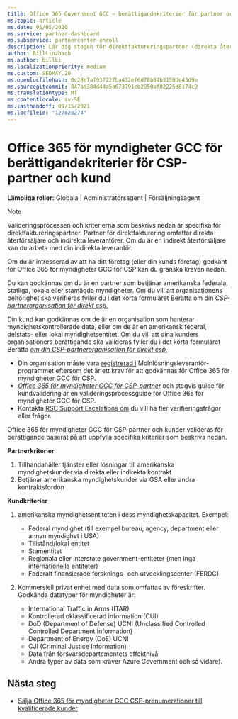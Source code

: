 ```yaml
---
title: Office 365 Government GCC – berättigandekriterier för partner och kunder
ms.topic: article
ms.date: 05/05/2020
ms.service: partner-dashboard
ms.subservice: partnercenter-enroll
description: Lär dig stegen för direktfaktureringspartner (direkta återförsäljare, indirekta leverantörer) för att verifiera partner och kunder för Office 365 för myndigheter GCC för CSP.
author: BillLinzbach
ms.author: billLi
ms.localizationpriority: medium
ms.custom: SEOMAY.20
ms.openlocfilehash: 0c28e7af93f227ba432ef6d78b84b3150de43d9e
ms.sourcegitcommit: 847ad384d44a5a673791cb2950af02225d8174c9
ms.translationtype: MT
ms.contentlocale: sv-SE
ms.lasthandoff: 09/15/2021
ms.locfileid: "127828274"
---
```

# <a name="office-365-government-gcc-for-csp-partner-and-customer-eligibility-criteria"></a>Office 365 för myndigheter GCC för berättigandekriterier för CSP-partner och kund

**Lämpliga roller:** Globala | Administratörsagent | Försäljningsagent

>[!NOTE]
>Valideringsprocessen och kriterierna som beskrivs nedan är specifika för direktfaktureringspartner. Partner för direktfakturering omfattar direkta återförsäljare och indirekta leverantörer.  Om du är en indirekt återförsäljare kan du arbeta med din indirekta leverantör.

Om du är intresserad av att ha ditt företag (eller din kunds företag) godkänt för Office 365 för myndigheter GCC för CSP kan du granska kraven nedan.

Du kan godkännas om du är en partner som betjänar amerikanska federala, statliga, lokala eller stamägda myndigheter. Om du vill att organisationens behörighet ska verifieras fyller du i det korta formuläret Berätta om din [*CSP-partnerorganisation för direkt csp.*](https://products.office.com/government/eligibility-validation?ReqType=CSPPartner)

Din kund kan godkännas om de är en organisation som hanterar myndighetskontrollerade data, eller om de är en amerikansk federal, delstats- eller lokal myndighetsentitet. Om du vill att dina kunders organisationers berättigande ska valideras fyller du i det korta formuläret Berätta [*om din CSP-partnerorganisation för direkt csp.*](https://products.office.com/government/eligibility-validation?ReqType=CSPCustomer)

- Din organisation måste vara [registrerad i](https://partnercenter.microsoft.com/partner/cloud-solution-provider) Molnlösningsleverantör-programmet eftersom det är ett krav för att godkännas för Office 365 för myndigheter GCC för CSP.
- [*Office 365 för myndigheter GCC för CSP-partner*](https://go.microsoft.com/fwlink/?linkid=2007323) och stegvis guide för kundvalidering är en valideringsprocessguide för Office 365 för myndigheter GCC för CSP.
- Kontakta [RSC Support Escalations om](mailto:usgcce@microsoft.com) du vill ha fler verifieringsfrågor eller frågor.

Office 365 för myndigheter GCC för CSP-partner och kunder valideras för berättigande baserat på att uppfylla specifika kriterier som beskrivs nedan.

**Partnerkriterier**

1. Tillhandahåller tjänster eller lösningar till amerikanska myndighetskunder via direkta eller indirekta kontrakt
2. Betjänar amerikanska myndighetskunder via GSA eller andra kontraktsfordon

**Kundkriterier**

1. amerikanska myndighetsentiteten i dess myndighetskapacitet. Exempel:

    - Federal myndighet (till exempel bureau, agency, department eller annan myndighet i USA)
    - Tillstånd/lokal entitet
    - Stamentitet
    - Regionala eller interstate government-entiteter (men inga internationella entiteter)
    - Federalt finansierade forsknings- och utvecklingscenter (FERDC)

2. Kommersiell privat enhet med data som omfattas av föreskrifter. Godkända datatyper för myndigheter är:
    - International Traffic in Arms (ITAR)
    - Kontrollerad oklassificerad information (CUI)
    - DoD (Department of Defense) UCNI (Unclassified Controlled Controlled Department Information)
    - Department of Energy (DoE) UCNI
    - CJI (Criminal Justice Information)
    - Data från försvarsdepartementets effektnivå
    - Andra typer av data som kräver Azure Government och så vidare).

## <a name="next-steps"></a>Nästa steg

- [Sälja Office 365 för myndigheter GCC CSP-prenumerationer till kvalificerade kunder](csp-gcc-overview.md)
